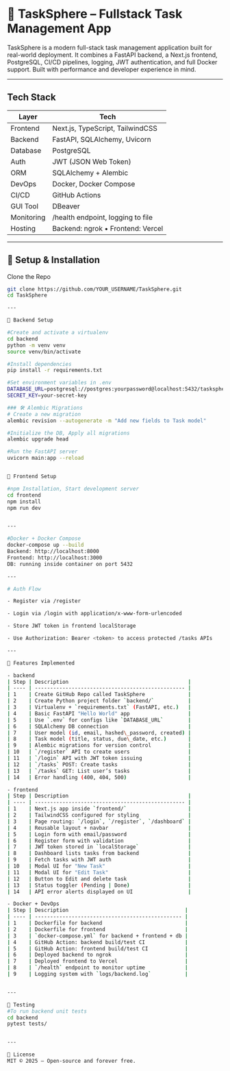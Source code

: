# 🚀 TaskSphere – Fullstack Task Management App

TaskSphere is a modern full-stack task management application built for real-world deployment. It combines a FastAPI backend, a Next.js frontend, PostgreSQL, CI/CD pipelines, logging, JWT authentication, and full Docker support. Built with performance and developer experience in mind.

---

## Tech Stack

| Layer      | Tech                               |
|------------|------------------------------------|
| Frontend   | Next.js, TypeScript, TailwindCSS   |
| Backend    | FastAPI, SQLAlchemy, Uvicorn       |
| Database   | PostgreSQL                         |
| Auth       | JWT (JSON Web Token)               |
| ORM        | SQLAlchemy + Alembic               |
| DevOps     | Docker, Docker Compose             |
| CI/CD	     | GitHub Actions	                  |
| GUI Tool	 | DBeaver                            |
| Monitoring | /health endpoint, logging to file  |
| Hosting    | Backend: ngrok • Frontend: Vercel  |

---

## 🚧 Setup & Installation

Clone the Repo

```bash
git clone https://github.com/YOUR_USERNAME/TaskSphere.git
cd TaskSphere

---

🔹 Backend Setup

#Create and activate a virtualenv
cd backend
python -m venv venv
source venv/bin/activate 

#Install dependencies
pip install -r requirements.txt

#Set environment variables in .env
DATABASE_URL=postgresql://postgres:yourpassword@localhost:5432/tasksphere
SECRET_KEY=your-secret-key

### 🛠 Alembic Migrations
# Create a new migration
alembic revision --autogenerate -m "Add new fields to Task model"

#Initialize the DB, Apply all migrations
alembic upgrade head

#Run the FastAPI server
uvicorn main:app --reload


🔹 Frontend Setup

#npm Installation, Start development server
cd frontend
npm install
npm run dev


---

#Docker + Docker Compose
docker-compose up --build
Backend: http://localhost:8000
Frontend: http://localhost:3000
DB: running inside container on port 5432

---

# Auth Flow

- Register via /register

- Login via /login with application/x-www-form-urlencoded

- Store JWT token in frontend localStorage

- Use Authorization: Bearer <token> to access protected /tasks APIs

---

📌 Features Implemented

- backend
| Step | Description                                       |
| ---- | ------------------------------------------------- |
| 1    | Create GitHub Repo called TaskSphere              |
| 2    | Create Python project folder `backend/`           |
| 3    | Virtualenv + `requirements.txt` (FastAPI, etc.)   |
| 4    | Basic FastAPI "Hello World" app                   |
| 5    | Use `.env` for configs like `DATABASE_URL`        |
| 6    | SQLAlchemy DB connection                          |
| 7    | User model (id, email, hashed\_password, created) |
| 8    | Task model (title, status, due\_date, etc.)       |
| 9    | Alembic migrations for version control            |
| 10   | `/register` API to create users                   |
| 11   | `/login` API with JWT token issuing               |
| 12   | `/tasks` POST: Create tasks                       |
| 13   | `/tasks` GET: List user’s tasks                   |
| 14   | Error handling (400, 404, 500)                    |

- frontend
| Step | Description                                       |
| ---- | ------------------------------------------------- |
| 1    | Next.js app inside `frontend/`                    |
| 2    | TailwindCSS configured for styling                |
| 3    | Page routing: `/login`, `/register`, `/dashboard` |
| 4    | Reusable layout + navbar                          |
| 5    | Login form with email/password                    |
| 6    | Register form with validation                     |
| 7    | JWT token stored in `localStorage`                |
| 8    | Dashboard lists tasks from backend                |
| 9    | Fetch tasks with JWT auth                         |
| 10   | Modal UI for "New Task"                           |
| 11   | Modal UI for "Edit Task"                          |
| 12   | Button to Edit and delete task                    |
| 13   | Status toggler (Pending | Done)                   |
| 14   | API error alerts displayed on UI                  |

- Docker + DevOps
| Step | Description                                      |
| ---- | ------------------------------------------------ |
| 1    | Dockerfile for backend                           |
| 2    | Dockerfile for frontend                          |
| 3    | `docker-compose.yml` for backend + frontend + db |
| 4    | GitHub Action: backend build/test CI             |
| 5    | GitHub Action: frontend build/test CI            |
| 6    | Deployed backend to ngrok                        |
| 7    | Deployed frontend to Vercel                      |
| 8    | `/health` endpoint to monitor uptime             |
| 9    | Logging system with `logs/backend.log`           |


---

🧪 Testing
#To run backend unit tests
cd backend
pytest tests/


---

📄 License
MIT © 2025 — Open-source and forever free.

